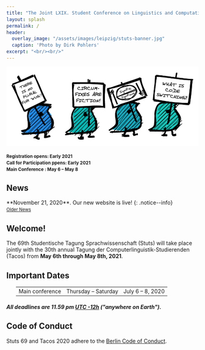 ```yaml
---
title: "The Joint LXIX. Student Conference on Linguistics and Computational Linguistics Students Conference 2021"
layout: splash
permalink: /
header:
  overlay_image: "/assets/images/leipzig/stuts-banner.jpg"
  caption: 'Photo by Dirk Pohlers'
excerpt: "<br/><br/>"
---
```


![](/assets/images/wugs.png)<br/>

<div class="text-center">
    <span style="font-weight: bold; font-size: smaller;"> Registration opens: Early 2021<br/></span>
    <span style="font-weight: bold; font-size: smaller;"> Call for Participation ppens: Early 2021<br/></span>
    <span style="font-weight: bold; font-size: smaller;"> Main Conference : May 6 &ndash; May 8<br/></span>
</div>

<h2>News</h2>
**November 21, 2020**. Our new website is live!
{: .notice--info}

<div class="text-center">
    <a href="/archive/" style="font-size: smaller; font-decoration: italic;">Older News</a>
</div>

<h2>Welcome!</h2>

The 69th Studentische Tagung Sprachwissenschaft (Stuts) will take place jointly with the 30th annual Tagung der Computerlinguistik-Studierenden (Tacos) from <b>May 6th through May 8th, 2021</b>.

<h2 id="dates">Important Dates</h2>
<center>
<table style="width: 90%">
    <tbody>
        <tr>
            <td>Main conference</td>
            <td>Thursday &ndash; Saturday</td>
            <td>July 6 &ndash; 8, 2020</td>
        </tr>        
</tbody>
</table>
</center>
<h5>All deadlines are 11.59 pm <a target="_blank" href="https://www.timeanddate.com/time/zone/timezone/utc-12">UTC -12h</a> ("anywhere on Earth").</h5>

<h2>Code of Conduct</h2>
Stuts 69 and Tacos 2020 adhere to the <a href="https://berlincodeofconduct.org/">Berlin Code of Conduct</a>.
